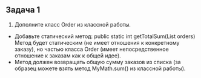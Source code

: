 <h2>Задача 1</h2>

1. Дополните класс Order из классной работы.

- Добавьте статический метод: public static int getTotalSum(List<Order> orders)
  Метод будет статическим (не имеет отношения к конкретному заказу), но частью класса Order
  (имеет непосредственное отношение к заказам как к общей идее).
- Метод должен возвращать общую сумму заказов из списка (за образец можете взять
  метод MyMath.sum() из классной работы).